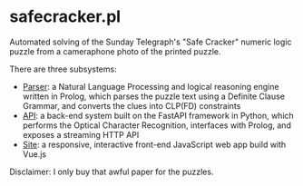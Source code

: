 # safecracker.pl

Automated solving of the Sunday Telegraph's "Safe Cracker" numeric logic puzzle from a cameraphone photo of the printed puzzle.

There are three subsystems:

 - [Parser](parser): a Natural Language Processing and logical reasoning engine written in Prolog, which parses the puzzle text using a Definite Clause Grammar, and converts the clues into CLP(FD) constraints
 - [API](web/api2): a back-end system built on the FastAPI framework in Python, which performs the Optical Character Recognition, interfaces with Prolog, and exposes a streaming HTTP API
 - [Site](web/site): a responsive, interactive front-end JavaScript web app build with Vue.js

Disclaimer: I only buy that awful paper for the puzzles.
